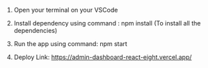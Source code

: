 1. Open your terminal on your VSCode

2. Install dependency using command : npm install (To install all the dependencies)

3. Run the app using command: npm start

4. Deploy Link: https://admin-dashboard-react-eight.vercel.app/
